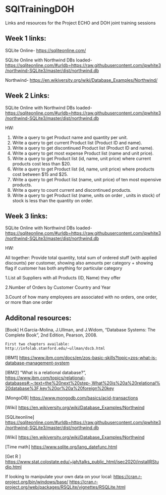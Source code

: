 # SQlTrainingDOH
Links and resources for the Project ECHO and DOH joint training sessions

## Week 1 links:

SQLite Online- https://sqliteonline.com/

SQLite Online with Northwind DBs loaded- https://sqliteonline.com/#urldb=https://raw.githubusercontent.com/jpwhite3/northwind-SQLite3/master/dist/northwind.db

Northwind- https://en.wikiversity.org/wiki/Database_Examples/Northwind/

## Week 2 Links:

SQLite Online with Northwind DBs loaded- https://sqliteonline.com/#urldb=https://raw.githubusercontent.com/jpwhite3/northwind-SQLite3/master/dist/northwind.db

HW:
1. Write a query to get Product name and quantity per unit.
2. Write a query to get current Product list (Product ID and name).
3. Write a query to get discontinued Product list (Product ID and name).
4. Write a query to get most expense Product list (name and unit price).
5. Write a query to get Product list (id, name, unit price) where current products cost less than $20.
6. Write a query to get Product list (id, name, unit price) where products cost between $15 and $25.
7. Write a query to get Product list (name, unit price) of ten most expensive products.
8. Write a query to count current and discontinued products.
9. Write a query to get Product list (name, units on order , units in stock) of stock is less than the quantity on order.

## Week 3 links:

SQLite Online with Northwind DBs loaded- https://sqliteonline.com/#urldb=https://raw.githubusercontent.com/jpwhite3/northwind-SQLite3/master/dist/northwind.db

HW:

All together: Provide total quantity, total sum of ordered stuff (with applied discounts) per customer, showing also amounts per category + showing flag if customer has both anything for particular category

1.List all Suppliers with all Products (ID, Name) they offer

2.Number of Orders by Customer Country and Year

3.Count of how many employees are associated with no orders, one order, or more than one order



## Additonal resources:

[Book] H.Garcia-Molina, J.Ullman, and J.Widom, “Database Systems: The Complete Book”, 2nd Edition, Pearson, 2008.

	First two chapters available: http://infolab.stanford.edu/~ullman/dscb.html
 
 [IBM1] https://www.ibm.com/docs/en/zos-basic-skills?topic=zos-what-is-database-management-system
 
[IBM2] “What is a relational database?”, 
https://www.ibm.com/topics/relational-databases#:~:text=the%20next%20step-,What%20is%20a%20relational%20database%3F,key%20or%20a%20foreign%20key

[MongoDB] https://www.mongodb.com/basics/acid-transactions

[Wiki] https://en.wikiversity.org/wiki/Database_Examples/Northwind

[SQLiteonline] https://sqliteonline.com/#urldb=https://raw.githubusercontent.com/jpwhite3/northwind-SQLite3/master/dist/northwind.db

[Wiki] https://en.wikiversity.org/wiki/Database_Examples/Northwind

[Time math] https://www.sqlite.org/lang_datefunc.html

[Get R ] https://www.stat.colostate.edu/~jah/talks_public_html/isec2020/installRStudio.html


If looking to manipulate your own data on your local: 
https://cran.r-project.org/bin/windows/base/
https://cran.r-project.org/web/packages/RSQLite/vignettes/RSQLite.html
